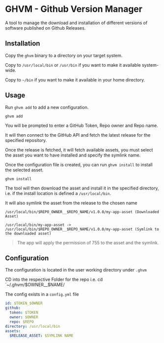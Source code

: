 # GHVM - Github Version Manager

A tool to manage the download and installation of different versions of software
published on Github Releases.

## Installation

Copy the `ghvm` binary to a directory on your target system.

Copy to `/usr/local/bin` or `/usr/bin` if you want to make it available
system-wide.

Copy to `~/bin` if you want to make it available in your home directory.

## Usage

Run `ghvm add` to add a new configuration.

```shell
ghvm add
```

You will be prompted to enter a GitHub Token, Repo owner and Repo name.

It will then connect to the GitHub API and fetch the latest release for the
specified repository.

Once the release is fetched, it will fetch available assets, you must select the
asset you want to have installed and specify the symlink name.

Once the configuration file is created, you can run `ghvm install` to install
the selected asset.

```shell
ghvm install
```

The tool will then download the asset and install it in the specified directory, i.e. if the install location is defined a `/usr/local/bin`.

It will also symlink the asset from the release to the chosen name

```shell
/usr/local/bin/$REPO_OWNER__$REPO_NAME/v1.0.0/my-app-asset (Downloaded Asset)

/usr/local/bin/my-app-asset -> /usr/local/bin/$REPO_OWNER__$REPO_NAME/v1.0.0/my-app-asset (Symlink to the downloaded asset)
```

> The app will apply the permission of 755 to the asset and the symlink.

## Configuration

The configuration is located in the user working directory under `.ghvm`

CD into the respective Folder for the repo i.e. cd `~/.ghvm/$OWNER__$NAME/

The config exists in a `config.yml` file

```yml
id: $TOKEN_$OWNER
github:
  token: $TOKEN
  owner: $OWNER
  repo: $REPO
directory: /usr/local/bin
assets:
  $RELEASE_ASSET: $SYMLINK NAME
```
